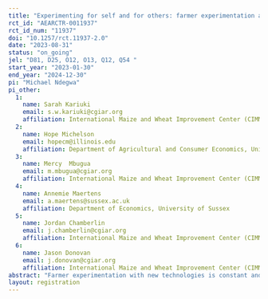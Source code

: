 ```yaml
---
title: "Experimenting for self and for others: farmer experimentation as a public good"
rct_id: "AEARCTR-0011937"
rct_id_num: "11937"
doi: "10.1257/rct.11937-2.0"
date: "2023-08-31"
status: "on_going"
jel: "D81, D25, O12, O13, Q12, Q54 "
start_year: "2023-01-30"
end_year: "2024-12-30"
pi: "Michael Ndegwa"
pi_other:
  1:
    name: Sarah Kariuki
    email: s.w.kariuki@cgiar.org
    affiliation: International Maize and Wheat Improvement Center (CIMMYT)
  2:
    name: Hope Michelson
    email: hopecm@illinois.edu
    affiliation: Department of Agricultural and Consumer Economics, University of Illinois
  3:
    name: Mercy  Mbugua
    email: m.mbugua@cgiar.org
    affiliation: International Maize and Wheat Improvement Center (CIMMYT)
  4:
    name: Annemie Maertens
    email: a.maertens@sussex.ac.uk
    affiliation: Department of Economics, University of Sussex
  5:
    name: Jordan Chamberlin
    email: j.chamberlin@cgiar.org
    affiliation: International Maize and Wheat Improvement Center (CIMMYT)
  6:
    name: Jason Donovan
    email: j.donovan@cgiar.org
    affiliation: International Maize and Wheat Improvement Center (CIMMYT)
abstract: "Farmer experimentation with new technologies is constant and fundamental to adoption, innovation, and climate adaptation. Even so, this experimentation often takes place in semi-private ways that limit the positive externalities of their effort and slows learning by others. We implement a village-level randomized controlled trial to evaluate three strategies to promote farmer experimentation and learning. We vary the proportion of farmers in a village to whom we offer maize seed trial packs, splitting the low concentration treatment arm to an incentive and non-incentive group. In 52 villages, 10% of villagers receiving trial packs of 0.5 kgs of maize. In 52 villages, 10% of the farmers receive packs plus incentives to compensate them for the knowledge that they generate. In a third arm of 52 villages 35% of the farmers receive trial packs. All participant farmers receive a sign to post next to their experimental field to mark their work. We study the relative effects of these treatment arms on effort by disseminating farmer, further experimentation by individual farmers, learning, perceptions and yield expectation, and adoption of new maize varieties. We use our design to test the effects of different levels of saturation within a village against a model where farmers are compensated for their experimental efforts."
layout: registration
---
```


